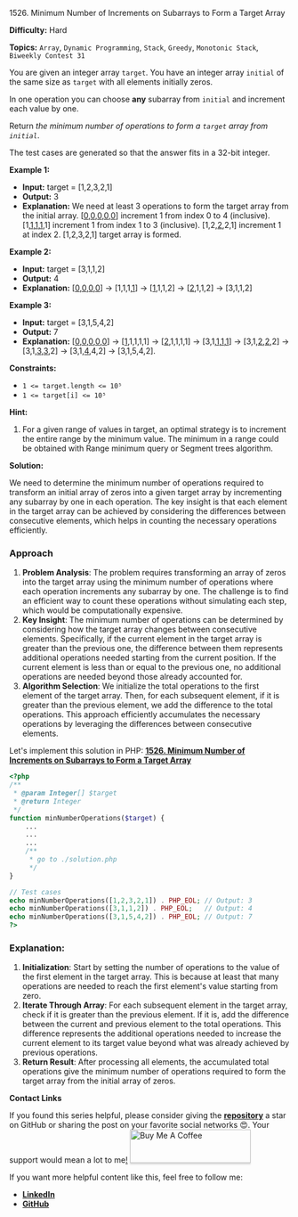 1526\. Minimum Number of Increments on Subarrays to Form a Target Array

**Difficulty:** Hard

**Topics:** `Array`, `Dynamic Programming`, `Stack`, `Greedy`, `Monotonic Stack`, `Biweekly Contest 31`

You are given an integer array `target`. You have an integer array `initial` of the same size as `target` with all elements initially zeros.

In one operation you can choose **any** subarray from `initial` and increment each value by one.

Return _the minimum number of operations to form a `target` array from `initial`_.

The test cases are generated so that the answer fits in a 32-bit integer.

**Example 1:**

- **Input:** target = [1,2,3,2,1]
- **Output:** 3
- **Explanation:** We need at least 3 operations to form the target array from the initial array.
  [<ins>0</ins>,<ins>0</ins>,<ins>0</ins>,<ins>0</ins>,<ins>0</ins>] increment 1 from index 0 to 4 (inclusive).
  [1,<ins>1</ins>,<ins>1</ins>,<ins>1</ins>,1] increment 1 from index 1 to 3 (inclusive).
  [1,2,<ins>2</ins>,2,1] increment 1 at index 2.
  [1,2,3,2,1] target array is formed.

**Example 2:**

- **Input:** target = [3,1,1,2]
- **Output:** 4
- **Explanation:** [<ins>0</ins>,<ins>0</ins>,<ins>0</ins>,<ins>0</ins>] -> [1,1,1,<ins>1</ins>] -> [<ins>1</ins>,1,1,2] -> [<ins>2</ins>,1,1,2] -> [3,1,1,2]

**Example 3:**

- **Input:** target = [3,1,5,4,2]
- **Output:** 7
- **Explanation:** [<ins>0</ins>,<ins>0</ins>,<ins>0</ins>,<ins>0</ins>,<ins>0</ins>] -> [<ins>1</ins>,1,1,1,1] -> [<ins>2</ins>,1,1,1,1] -> [3,1,<ins>1</ins>,<ins>1</ins>,<ins>1</ins>] -> [3,1,<ins>2</ins>,<ins>2</ins>,2] -> [3,1,<ins>3</ins>,<ins>3</ins>,2] -> [3,1,<ins>4</ins>,4,2] -> [3,1,5,4,2].

**Constraints:**

- `1 <= target.length <= 10⁵`
- `1 <= target[i] <= 10⁵`



**Hint:**
1. For a given range of values in target, an optimal strategy is to increment the entire range by the minimum value. The minimum in a range could be obtained with Range minimum query or Segment trees algorithm.






**Solution:**

We need to determine the minimum number of operations required to transform an initial array of zeros into a given target array by incrementing any subarray by one in each operation. The key insight is that each element in the target array can be achieved by considering the differences between consecutive elements, which helps in counting the necessary operations efficiently.

### Approach
1. **Problem Analysis**: The problem requires transforming an array of zeros into the target array using the minimum number of operations where each operation increments any subarray by one. The challenge is to find an efficient way to count these operations without simulating each step, which would be computationally expensive.
2. **Key Insight**: The minimum number of operations can be determined by considering how the target array changes between consecutive elements. Specifically, if the current element in the target array is greater than the previous one, the difference between them represents additional operations needed starting from the current position. If the current element is less than or equal to the previous one, no additional operations are needed beyond those already accounted for.
3. **Algorithm Selection**: We initialize the total operations to the first element of the target array. Then, for each subsequent element, if it is greater than the previous element, we add the difference to the total operations. This approach efficiently accumulates the necessary operations by leveraging the differences between consecutive elements.

Let's implement this solution in PHP: **[1526. Minimum Number of Increments on Subarrays to Form a Target Array](https://github.com/mah-shamim/leet-code-in-php/tree/main/algorithms/001526-minimum-number-of-increments-on-subarrays-to-form-a-target-array/solution.php)**

```php
<?php
/**
 * @param Integer[] $target
 * @return Integer
 */
function minNumberOperations($target) {
    ...
    ...
    ...
    /**
     * go to ./solution.php
     */
}

// Test cases
echo minNumberOperations([1,2,3,2,1]) . PHP_EOL; // Output: 3
echo minNumberOperations([3,1,1,2]) . PHP_EOL;   // Output: 4
echo minNumberOperations([3,1,5,4,2]) . PHP_EOL; // Output: 7
?>
```

### Explanation:

1. **Initialization**: Start by setting the number of operations to the value of the first element in the target array. This is because at least that many operations are needed to reach the first element's value starting from zero.
2. **Iterate Through Array**: For each subsequent element in the target array, check if it is greater than the previous element. If it is, add the difference between the current and previous element to the total operations. This difference represents the additional operations needed to increase the current element to its target value beyond what was already achieved by previous operations.
3. **Return Result**: After processing all elements, the accumulated total operations give the minimum number of operations required to form the target array from the initial array of zeros.

**Contact Links**

If you found this series helpful, please consider giving the **[repository](https://github.com/mah-shamim/leet-code-in-php)** a star on GitHub or sharing the post on your favorite social networks 😍. Your support would mean a lot to me[!](https://chaindoorman.com/hzk8jsphf8?key=5ba736283dafd7f94a84865e3cc3d775)
<a href="https://buymeacoffee.com/mah.shamim" target="_blank"><img src="https://cdn.buymeacoffee.com/buttons/v2/default-yellow.png" alt="Buy Me A Coffee" style="height: 60px !important;width: 217px !important;box-shadow: 0px 3px 2px 0px rgba(190, 190, 190, 0.5) !important;-webkit-box-shadow: 0px 3px 2px 0px rgba(190, 190, 190, 0.5) !important;" ></a>

If you want more helpful content like this, feel free to follow me:

- **[LinkedIn](https://www.linkedin.com/in/arifulhaque/)**
- **[GitHub](https://github.com/mah-shamim)**